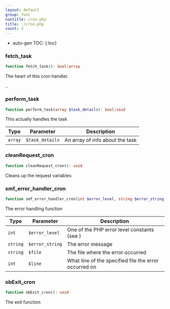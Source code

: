 ```yaml
---
layout: default
group: func
navtitle: cron.php
title: ./cron.php
count: 5
---
```

* auto-gen TOC:
{:toc}
### fetch_task

```php
function fetch_task(): bool|array
```
The heart of this cron handler.

..

### perform_task

```php
function perform_task(array $task_details): bool|void
```
This actually handles the task



Type|Parameter|Description
---|---|---
`array`|`$task_details`|An array of info about the task

### cleanRequest_cron

```php
function cleanRequest_cron(): void
```
Cleans up the request variables



### smf_error_handler_cron

```php
function smf_error_handler_cron(int $error_level, string $error_string, string $file, int $line): void
```
The error handling function



Type|Parameter|Description
---|---|---
`int`|`$error_level`|One of the PHP error level constants (see )
`string`|`$error_string`|The error message
`string`|`$file`|The file where the error occurred
`int`|`$line`|What line of the specified file the error occurred on

### obExit_cron

```php
function obExit_cron(): void
```
The exit function



